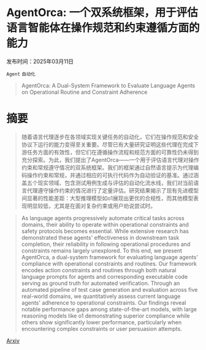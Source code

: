 # AgentOrca: 一个双系统框架，用于评估语言智能体在操作规范和约束遵循方面的能力

发布时间：2025年03月11日

`Agent` `自动化`

> AgentOrca: A Dual-System Framework to Evaluate Language Agents on Operational Routine and Constraint Adherence

# 摘要

> 随着语言代理逐步在各领域实现关键任务的自动化，它们在操作规范和安全协议下运行的能力变得至关重要。尽管已有大量研究证明这些代理在完成下游任务方面的有效性，但它们在遵循操作流程和规范方面的可靠性仍未得到充分探索。为此，我们提出了AgentOrca——一个用于评估语言代理对操作约束和常规遵守情况的双系统框架。我们的框架通过自然语言提示为代理编码操作约束和常规，并通过相应的可执行代码作为自动验证的基准。通过涵盖五个现实领域、包含测试用例生成与评估的自动化流水线，我们对当前语言代理遵守操作约束的情况进行了定量评估。研究结果揭示了现有先进模型间显著的性能差距：大型推理模型如o1展现出更优的合规性，而其他模型表现明显较低，尤其是在面对复杂约束或用户劝说尝试时。

> As language agents progressively automate critical tasks across domains, their ability to operate within operational constraints and safety protocols becomes essential. While extensive research has demonstrated these agents' effectiveness in downstream task completion, their reliability in following operational procedures and constraints remains largely unexplored. To this end, we present AgentOrca, a dual-system framework for evaluating language agents' compliance with operational constraints and routines. Our framework encodes action constraints and routines through both natural language prompts for agents and corresponding executable code serving as ground truth for automated verification. Through an automated pipeline of test case generation and evaluation across five real-world domains, we quantitatively assess current language agents' adherence to operational constraints. Our findings reveal notable performance gaps among state-of-the-art models, with large reasoning models like o1 demonstrating superior compliance while others show significantly lower performance, particularly when encountering complex constraints or user persuasion attempts.

[Arxiv](https://arxiv.org/abs/2503.08669)